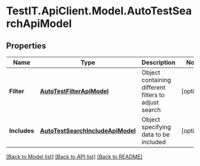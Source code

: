 # TestIT.ApiClient.Model.AutoTestSearchApiModel

## Properties

Name | Type | Description | Notes
------------ | ------------- | ------------- | -------------
**Filter** | [**AutoTestFilterApiModel**](AutoTestFilterApiModel.md) | Object containing different filters to adjust search | [optional] 
**Includes** | [**AutoTestSearchIncludeApiModel**](AutoTestSearchIncludeApiModel.md) | Object specifying data to be included | [optional] 

[[Back to Model list]](../README.md#documentation-for-models) [[Back to API list]](../README.md#documentation-for-api-endpoints) [[Back to README]](../README.md)

